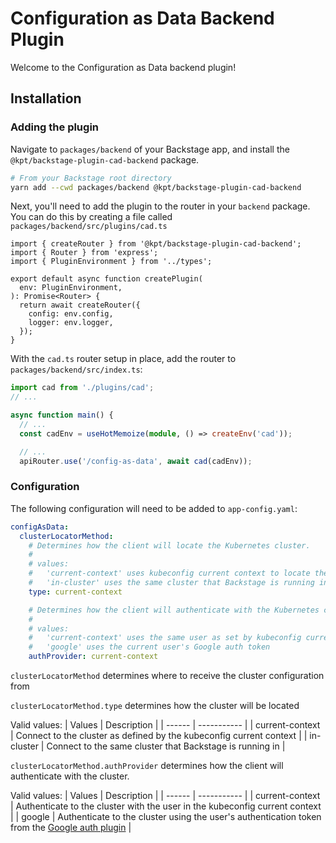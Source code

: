 # Configuration as Data Backend Plugin

Welcome to the Configuration as Data backend plugin!

## Installation

### Adding the plugin

Navigate to `packages/backend` of your Backstage app, and install the
`@kpt/backstage-plugin-cad-backend` package.

```bash
# From your Backstage root directory
yarn add --cwd packages/backend @kpt/backstage-plugin-cad-backend
```

Next, you'll need to add the plugin to the router in your `backend` package. You
can do this by creating a file called `packages/backend/src/plugins/cad.ts`

```tsx
import { createRouter } from '@kpt/backstage-plugin-cad-backend';
import { Router } from 'express';
import { PluginEnvironment } from '../types';

export default async function createPlugin(
  env: PluginEnvironment,
): Promise<Router> {
  return await createRouter({
    config: env.config,
    logger: env.logger,
  });
}
```

With the `cad.ts` router setup in place, add the router to
`packages/backend/src/index.ts`:

```ts
import cad from './plugins/cad';
// ...

async function main() {
  // ...
  const cadEnv = useHotMemoize(module, () => createEnv('cad'));

  // ...
  apiRouter.use('/config-as-data', await cad(cadEnv));
```

### Configuration

The following configuration will need to be added to `app-config.yaml`:

```yaml
configAsData:
  clusterLocatorMethod:
    # Determines how the client will locate the Kubernetes cluster.
    #
    # values:
    #   'current-context' uses kubeconfig current context to locate the cluster
    #   'in-cluster' uses the same cluster that Backstage is running in
    type: current-context

    # Determines how the client will authenticate with the Kubernetes cluster.
    #
    # values:
    #   'current-context' uses the same user as set by kubeconfig current context
    #   'google' uses the current user's Google auth token
    authProvider: current-context
```

`clusterLocatorMethod` determines where to receive the cluster configuration
from

`clusterLocatorMethod.type` determines how the cluster will be located

Valid values:
| Values | Description |
| ------ | ----------- |
| current-context | Connect to the cluster as defined by the kubeconfig current context |
| in-cluster | Connect to the same cluster that Backstage is running in |

`clusterLocatorMethod.authProvider` determines how the client will authenticate
with the cluster.

Valid values:
| Values | Description |
| ------ | ----------- |
| current-context | Authenticate to the cluster with the user in the kubeconfig current context |
| google | Authenticate to the cluster using the user's authentication token from the [Google auth plugin](https://backstage.io/docs/auth/) |
